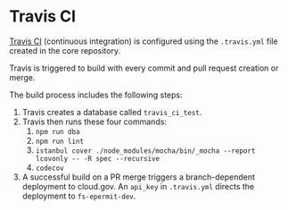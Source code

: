 # Travis CI

[Travis CI](https://docs.travis-ci.com/) (continuous integration) is configured using the `.travis.yml` file created in the core repository.

Travis is triggered to build with every commit and pull request creation or merge.

The build process includes the following steps:

1. Travis creates a database called `travis_ci_test`. 
2. Travis then runs these four commands:
    1. `npm run dba`
    2. `npm run lint`
    3. `istanbul cover ./node_modules/mocha/bin/_mocha --report lcovonly -- -R spec --recursive`
    4. `codecov`
3. A successful build on a PR merge triggers a branch-dependent deployment to cloud.gov. An `api_key` in `.travis.yml` directs the deployment to `fs-epermit-dev`. 
